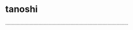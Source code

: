 # tanoshi
................................................................................................